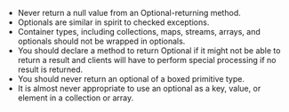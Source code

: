 * Never return a null value from an Optional-returning method.
* Optionals are similar in spirit to checked exceptions.
* Container types, including collections, maps, streams, arrays, and optionals should not be wrapped in optionals.
* You should declare a method to return Optional<T> if it might not be able to return a result and clients will have to perform special processing if no result is returned. 
* You should never return an optional of a boxed primitive type.
* It is almost never appropriate to use an optional as a key, value, or element in a collection or array.
